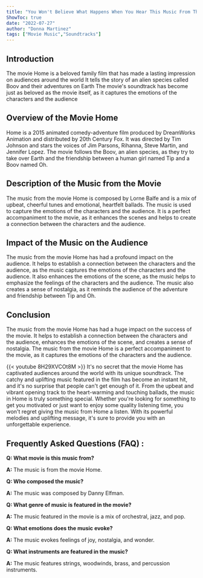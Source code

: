```yaml
---
title: "You Won't Believe What Happens When You Hear This Music From The Movie Home!"
ShowToc: true 
date: "2022-07-27"
author: "Donna Martinez" 
tags: ["Movie Music","Soundtracks"]
---
```

## Introduction

The movie Home is a beloved family film that has made a lasting impression on audiences around the world It tells the story of an alien species called Boov and their adventures on Earth The movie's soundtrack has become just as beloved as the movie itself, as it captures the emotions of the characters and the audience 

## Overview of the Movie Home

Home is a 2015 animated comedy-adventure film produced by DreamWorks Animation and distributed by 20th Century Fox. It was directed by Tim Johnson and stars the voices of Jim Parsons, Rihanna, Steve Martin, and Jennifer Lopez. The movie follows the Boov, an alien species, as they try to take over Earth and the friendship between a human girl named Tip and a Boov named Oh.

## Description of the Music from the Movie

The music from the movie Home is composed by Lorne Balfe and is a mix of upbeat, cheerful tunes and emotional, heartfelt ballads. The music is used to capture the emotions of the characters and the audience. It is a perfect accompaniment to the movie, as it enhances the scenes and helps to create a connection between the characters and the audience.

## Impact of the Music on the Audience

The music from the movie Home has had a profound impact on the audience. It helps to establish a connection between the characters and the audience, as the music captures the emotions of the characters and the audience. It also enhances the emotions of the scene, as the music helps to emphasize the feelings of the characters and the audience. The music also creates a sense of nostalgia, as it reminds the audience of the adventure and friendship between Tip and Oh. 

## Conclusion

The music from the movie Home has had a huge impact on the success of the movie. It helps to establish a connection between the characters and the audience, enhances the emotions of the scene, and creates a sense of nostalgia. The music from the movie Home is a perfect accompaniment to the movie, as it captures the emotions of the characters and the audience.

{{< youtube 8H29XVCOt8M >}} 
It's no secret that the movie Home has captivated audiences around the world with its unique soundtrack. The catchy and uplifting music featured in the film has become an instant hit, and it's no surprise that people can't get enough of it. From the upbeat and vibrant opening track to the heart-warming and touching ballads, the music in Home is truly something special. Whether you're looking for something to get you motivated or just want to enjoy some quality listening time, you won't regret giving the music from Home a listen. With its powerful melodies and uplifting message, it's sure to provide you with an unforgettable experience.

## Frequently Asked Questions (FAQ) :
**Q: What movie is this music from?**

**A:** The music is from the movie Home.

**Q: Who composed the music?**

**A:** The music was composed by Danny Elfman.

**Q: What genre of music is featured in the movie?**

**A:** The music featured in the movie is a mix of orchestral, jazz, and pop.

**Q: What emotions does the music evoke?**

**A:** The music evokes feelings of joy, nostalgia, and wonder.

**Q: What instruments are featured in the music?**

**A:** The music features strings, woodwinds, brass, and percussion instruments.



